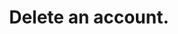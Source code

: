 ---
title: Delete an account.
excerpt: >-
  Project is typically the wild card 'project', which is ignored. Note that
  header 'X-Forio-Confirmation' must be set to true.
api:
  file: api_docs.json
  operationId: delete_api-v3-accountshortname-projectshortname-account
hidden: false
---